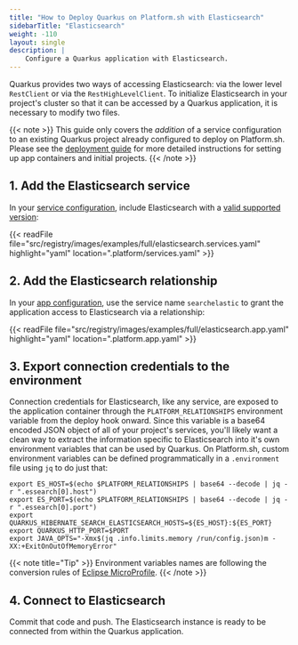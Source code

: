 ```yaml
---
title: "How to Deploy Quarkus on Platform.sh with Elasticsearch"
sidebarTitle: "Elasticsearch"
weight: -110
layout: single
description: |
    Configure a Quarkus application with Elasticsearch.
---
```


Quarkus provides two ways of accessing Elasticsearch: via the lower level `RestClient` or via the `RestHighLevelClient`. To initialize Elasticsearch in your project's cluster so that it can be accessed by a Quarkus application, it is necessary to modify two files. 

{{< note >}}
This guide only covers the *addition* of a service configuration to an existing Quarkus project already configured to deploy on Platform.sh. Please see the [deployment guide](/guides/quarkus/deploy/_index.md) for more detailed instructions for setting up app containers and initial projects. 
{{< /note >}}

## 1. Add the Elasticsearch service

In your [service configuration](../../add-services/_index.md), include Elasticsearch with a [valid supported version](../../add-services/elasticsearch.md):

{{< readFile file="src/registry/images/examples/full/elasticsearch.services.yaml" highlight="yaml" location=".platform/services.yaml" >}}

## 2. Add the Elasticsearch relationship

In your [app configuration](../../create-apps/app-reference.md), use the service name `searchelastic` to grant the application access to Elasticsearch via a relationship:

{{< readFile file="src/registry/images/examples/full/elasticsearch.app.yaml" highlight="yaml" location=".platform.app.yaml" >}}

## 3. Export connection credentials to the environment

Connection credentials for Elasticsearch, like any service, are exposed to the application container through the `PLATFORM_RELATIONSHIPS` environment variable from the deploy hook onward. Since this variable is a base64 encoded JSON object of all of your project's services, you'll likely want a clean way to extract the information specific to Elasticsearch into it's own environment variables that can be used by Quarkus. On Platform.sh, custom environment variables can be defined programmatically in a `.environment` file using `jq` to do just that:

```text
export ES_HOST=$(echo $PLATFORM_RELATIONSHIPS | base64 --decode | jq -r ".essearch[0].host")
export ES_PORT=$(echo $PLATFORM_RELATIONSHIPS | base64 --decode | jq -r ".essearch[0].port")
export QUARKUS_HIBERNATE_SEARCH_ELASTICSEARCH_HOSTS=${ES_HOST}:${ES_PORT}
export QUARKUS_HTTP_PORT=$PORT
export JAVA_OPTS="-Xmx$(jq .info.limits.memory /run/config.json)m -XX:+ExitOnOutOfMemoryError"
```

{{< note title="Tip" >}}
Environment variables names are following the conversion rules of [Eclipse MicroProfile](https://github.com/eclipse/microprofile-config/blob/master/spec/src/main/asciidoc/configsources.asciidoc#user-content-default-configsources).
{{< /note >}}

## 4. Connect to Elasticsearch

Commit that code and push. The Elasticsearch instance is ready to be connected from within the Quarkus application.
